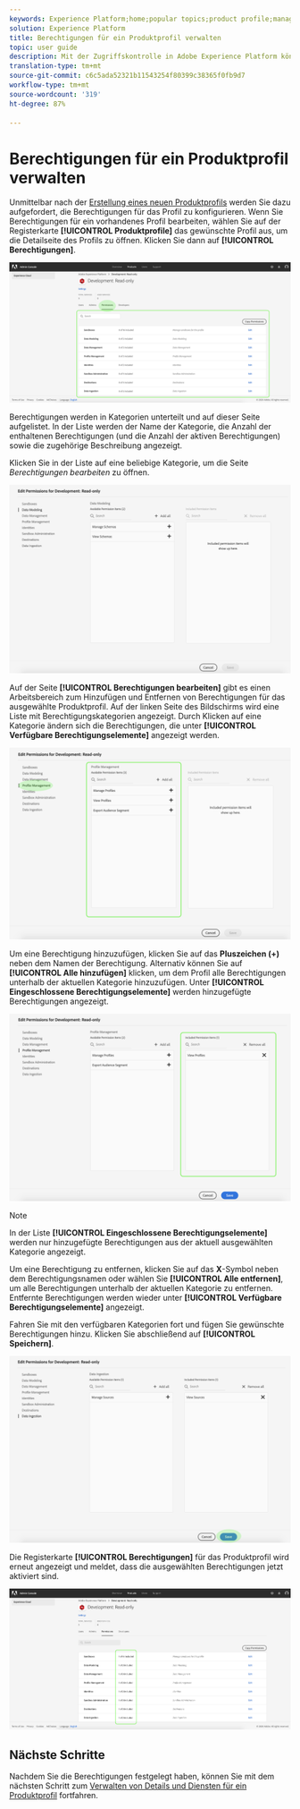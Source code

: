 ```yaml
---
keywords: Experience Platform;home;popular topics;product profile;manage permissions
solution: Experience Platform
title: Berechtigungen für ein Produktprofil verwalten
topic: user guide
description: Mit der Zugriffskontrolle in Adobe Experience Platform können Sie Rollen und Berechtigungen für verschiedene Plattformfunktionen mithilfe des Adobe Admin Console verwalten. Dieses Dokument dient als Anleitung zum Verwalten von Berechtigungen für ein Produkt-Profil für Plattform.
translation-type: tm+mt
source-git-commit: c6c5ada52321b11543254f80399c38365f0fb9d7
workflow-type: tm+mt
source-wordcount: '319'
ht-degree: 87%

---
```



# Berechtigungen für ein Produktprofil verwalten

Unmittelbar nach der [Erstellung eines neuen Produktprofils](#create-a-new-product-profile) werden Sie dazu aufgefordert, die Berechtigungen für das Profil zu konfigurieren. Wenn Sie Berechtigungen für ein vorhandenes Profil bearbeiten, wählen Sie auf der Registerkarte **[!UICONTROL Produktprofile]** das gewünschte Profil aus, um die Detailseite des Profils zu öffnen. Klicken Sie dann auf **[!UICONTROL Berechtigungen]**.

![profile-permissions](../images/profile-permissions.png)

Berechtigungen werden in Kategorien unterteilt und auf dieser Seite aufgelistet. In der Liste werden der Name der Kategorie, die Anzahl der enthaltenen Berechtigungen (und die Anzahl der aktiven Berechtigungen) sowie die zugehörige Beschreibung angezeigt.

Klicken Sie in der Liste auf eine beliebige Kategorie, um die Seite *Berechtigungen bearbeiten* zu öffnen.

![edit-permissions](../images/edit-permissions.png)

Auf der Seite **[!UICONTROL Berechtigungen bearbeiten]** gibt es einen Arbeitsbereich zum Hinzufügen und Entfernen von Berechtigungen für das ausgewählte Produktprofil. Auf der linken Seite des Bildschirms wird eine Liste mit Berechtigungskategorien angezeigt. Durch Klicken auf eine Kategorie ändern sich die Berechtigungen, die unter **[!UICONTROL Verfügbare Berechtigungselemente]** angezeigt werden.

![change-permissions-category](../images/change-permissions-category.png)

Um eine Berechtigung hinzuzufügen, klicken Sie auf das **Pluszeichen (+)** neben dem Namen der Berechtigung. Alternativ können Sie auf **[!UICONTROL Alle hinzufügen]** klicken, um dem Profil alle Berechtigungen unterhalb der aktuellen Kategorie hinzuzufügen. Unter **[!UICONTROL Eingeschlossene Berechtigungselemente]** werden hinzugefügte Berechtigungen angezeigt.

![add-permissions](../images/add-permissions.png)

>[!NOTE]
>
>In der Liste **[!UICONTROL Eingeschlossene Berechtigungselemente]** werden nur hinzugefügte Berechtigungen aus der aktuell ausgewählten Kategorie angezeigt.

Um eine Berechtigung zu entfernen, klicken Sie auf das **X**-Symbol neben dem Berechtigungsnamen oder wählen Sie **[!UICONTROL Alle entfernen]**, um alle Berechtigungen unterhalb der aktuellen Kategorie zu entfernen. Entfernte Berechtigungen werden wieder unter **[!UICONTROL Verfügbare Berechtigungselemente]** angezeigt.

Fahren Sie mit den verfügbaren Kategorien fort und fügen Sie gewünschte Berechtigungen hinzu. Klicken Sie abschließend auf **[!UICONTROL Speichern]**.

![permissions-finish](../images/permissions-finish.png)

Die Registerkarte **[!UICONTROL Berechtigungen]** für das Produktprofil wird erneut angezeigt und meldet, dass die ausgewählten Berechtigungen jetzt aktiviert sind.

![added-permissions](../images/added-permissions.png)

## Nächste Schritte

Nachdem Sie die Berechtigungen festgelegt haben, können Sie mit dem nächsten Schritt zum [Verwalten von Details und Diensten für ein Produktprofil](details-and-services.md) fortfahren.